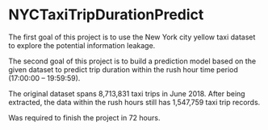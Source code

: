 # NYCTaxiTripDurationPredict

The first goal of this project is to use the New York city yellow taxi dataset to explore the potential information leakage.

The second goal of this project is to build a prediction model based on the given dataset to predict trip duration within the rush hour time period (17:00:00 – 19:59:59).

The original dataset spans 8,713,831 taxi trips in June 2018. After being extracted, the data within the rush hours still has 1,547,759 taxi trip records.

Was required to finish the project in 72 hours.
